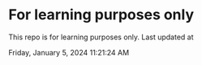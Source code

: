 # For learning purposes only
This repo is for learning purposes only.
Last updated at

Friday, January 5, 2024 11:21:24 AM

